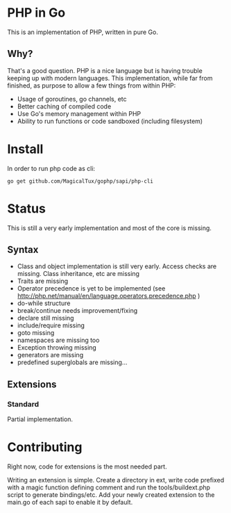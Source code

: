 # PHP in Go

This is an implementation of PHP, written in pure Go.

## Why?

That's a good question. PHP is a nice language but is having trouble keeping up with modern languages. This implementation, while far from finished, as purpose to allow a few things from within PHP:

* Usage of goroutines, go channels, etc
* Better caching of compiled code
* Use Go's memory management within PHP
* Ability to run functions or code sandboxed (including filesystem)

# Install

In order to run php code as cli:

	go get github.com/MagicalTux/gophp/sapi/php-cli

# Status

This is still a very early implementation and most of the core is missing.

## Syntax

* Class and object implementation is still very early. Access checks are missing. Class inheritance, etc are missing
* Traits are missing
* Operator precedence is yet to be implemented (see http://php.net/manual/en/language.operators.precedence.php )
* do-while structure
* break/continue needs improvement/fixing
* declare still missing
* include/require missing
* goto missing
* namespaces are missing too
* Exception throwing missing
* generators are missing
* predefined superglobals are missing...

## Extensions

### Standard

Partial implementation.

# Contributing

Right now, code for extensions is the most needed part.

Writing an extension is simple. Create a directory in ext, write code prefixed with a magic function defining comment and run the tools/buildext.php script to generate bindings/etc. Add your newly created extension to the main.go of each sapi to enable it by default.

